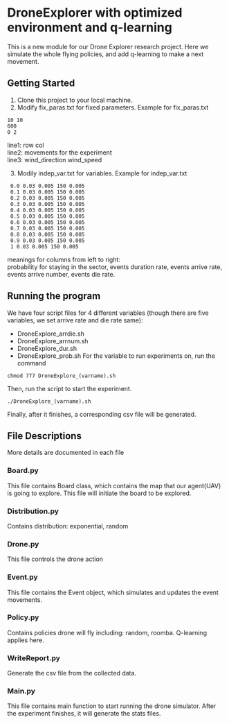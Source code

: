# DroneExplorer with optimized environment and q-learning

This is a new module for our Drone Explorer research project. Here we simulate the whole flying policies, and add q-learning to make a next movement.

## Getting Started

1. Clone this project to your local machine.
2. Modify fix_paras.txt for fixed parameters.
   Example for fix_paras.txt
```
10 10   
600     
0 2     
```
   line1: row col<br />
   line2: movements for the experiment<br />
   line3: wind_direction wind_speed<br />

3. Modily indep_var.txt for variables.
   Example for indep_var.txt
 ```
  0.0 0.03 0.005 150 0.005
  0.1 0.03 0.005 150 0.005
  0.2 0.03 0.005 150 0.005
  0.3 0.03 0.005 150 0.005
  0.4 0.03 0.005 150 0.005
  0.5 0.03 0.005 150 0.005
  0.6 0.03 0.005 150 0.005
  0.7 0.03 0.005 150 0.005
  0.8 0.03 0.005 150 0.005
  0.9 0.03 0.005 150 0.005
  1 0.03 0.005 150 0.005
 ```
   meanings for columns from left to right:<br />
   probability for staying in the sector, events duration rate, events arrive rate, events arrive number, events die rate.

## Running the program
We have four script files for 4 different variables (though there are five variables, we set arrive rate and die rate same):<br />
   - DroneExplore_arrdie.sh
   - DroneExplore_arrnum.sh
   - DroneExplore_dur.sh
   - DroneExplore_prob.sh
For the variable to run experiments on, run the command
```
chmod 777 DroneExplore_(varname).sh
```
Then, run the script to start the experiment.
```
./DroneExplore_(varname).sh
```
Finally, after it finishes, a corresponding csv file will be generated.

## File Descriptions
More details are documented in each file
### Board.py
This file contains Board class, which contains the map that our agent(UAV) is going to explore. This file will initiate the board to be explored.
### Distribution.py
Contains distribution: exponential, random
### Drone.py
This file controls the drone action
### Event.py
This file contains the Event object, which simulates and updates the event movements.
### Policy.py
Contains policies drone will fly including: random, roomba. Q-learning applies here.
### WriteReport.py
Generate the csv file from the collected data.
### Main.py
This file contains main function to start running the drone simulator. After the experiment finishes, it will generate the stats files.

